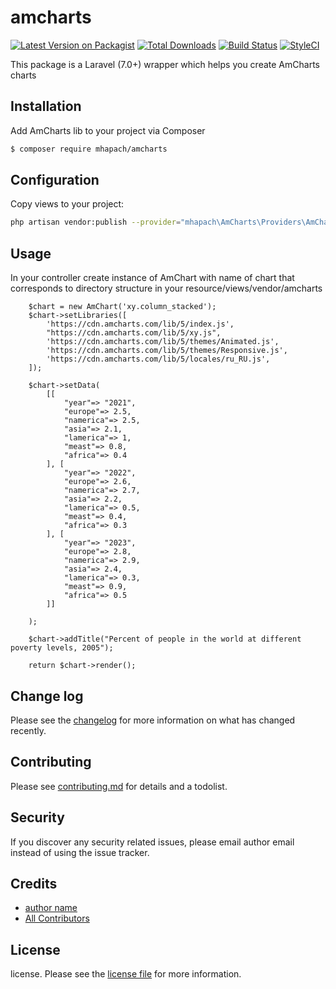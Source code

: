 # amcharts

[![Latest Version on Packagist][ico-version]][link-packagist]
[![Total Downloads][ico-downloads]][link-downloads]
[![Build Status][ico-travis]][link-travis]
[![StyleCI][ico-styleci]][link-styleci]

This package is a Laravel (7.0+) wrapper which helps you create AmCharts charts

## Installation

Add AmCharts lib to your project via Composer

``` bash
$ composer require mhapach/amcharts
```
## Configuration

Copy views to your project:
``` bash
php artisan vendor:publish --provider="mhapach\AmCharts\Providers\AmChartsProvider"
```

## Usage
In your controller create instance of AmChart with name of chart that corresponds to directory structure in your resource/views/vendor/amcharts 

        $chart = new AmChart('xy.column_stacked');
        $chart->setLibraries([
            'https://cdn.amcharts.com/lib/5/index.js',
            "https://cdn.amcharts.com/lib/5/xy.js",
            'https://cdn.amcharts.com/lib/5/themes/Animated.js',
            'https://cdn.amcharts.com/lib/5/themes/Responsive.js',
            'https://cdn.amcharts.com/lib/5/locales/ru_RU.js',
        ]);

        $chart->setData(
            [[
                "year"=> "2021",
                "europe"=> 2.5,
                "namerica"=> 2.5,
                "asia"=> 2.1,
                "lamerica"=> 1,
                "meast"=> 0.8,
                "africa"=> 0.4
            ], [
                "year"=> "2022",
                "europe"=> 2.6,
                "namerica"=> 2.7,
                "asia"=> 2.2,
                "lamerica"=> 0.5,
                "meast"=> 0.4,
                "africa"=> 0.3
            ], [
                "year"=> "2023",
                "europe"=> 2.8,
                "namerica"=> 2.9,
                "asia"=> 2.4,
                "lamerica"=> 0.3,
                "meast"=> 0.9,
                "africa"=> 0.5
            ]]

        );

        $chart->addTitle("Percent of people in the world at different poverty levels, 2005");

        return $chart->render();
     
   
## Change log

Please see the [changelog](changelog.md) for more information on what has changed recently.

## Contributing

Please see [contributing.md](contributing.md) for details and a todolist.

## Security

If you discover any security related issues, please email author email instead of using the issue tracker.

## Credits

- [author name][link-author]
- [All Contributors][link-contributors]

## License

license. Please see the [license file](license.md) for more information.

[ico-version]: https://img.shields.io/packagist/v/mhapach/projectversions.svg?style=flat-square
[ico-downloads]: https://img.shields.io/packagist/dt/mhapach/projectversions.svg?style=flat-square
[ico-travis]: https://img.shields.io/travis/mhapach/projectversions/master.svg?style=flat-square
[ico-styleci]: https://styleci.io/repos/12345678/shield

[link-packagist]: https://packagist.org/packages/mhapach/projectversions
[link-downloads]: https://packagist.org/packages/mhapach/projectversions
[link-travis]: https://travis-ci.org/mhapach/projectversions
[link-styleci]: https://styleci.io/repos/12345678
[link-author]: https://github.com/mhapach
[link-contributors]: ../../contributors
